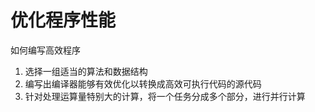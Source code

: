 # 优化程序性能

如何编写高效程序

1. 选择一组适当的算法和数据结构
2. 编写出编译器能够有效优化以转换成高效可执行代码的源代码
3. 针对处理运算量特别大的计算，将一个任务分成多个部分，进行并行计算